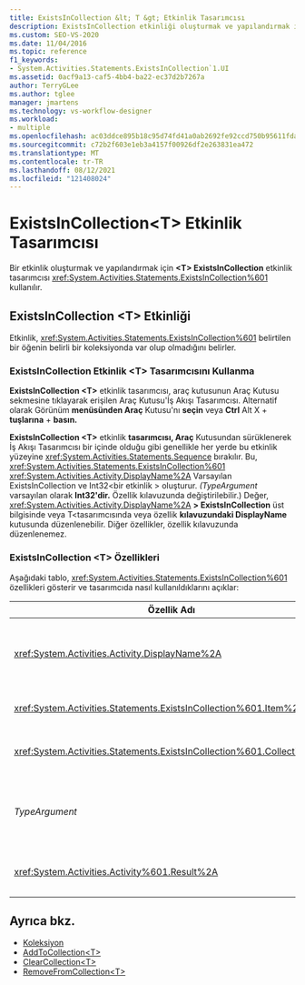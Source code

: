 ```yaml
---
title: ExistsInCollection &lt; T &gt; Etkinlik Tasarımcısı
description: ExistsInCollection etkinliği oluşturmak ve yapılandırmak için <T> İş Akışı Tasarımcısı'da ExistsInCollection etkinlik tasarımcısını kullanmayı <T> öğrenin.
ms.custom: SEO-VS-2020
ms.date: 11/04/2016
ms.topic: reference
f1_keywords:
- System.Activities.Statements.ExistsInCollection`1.UI
ms.assetid: 0acf9a13-caf5-4bb4-ba22-ec37d2b7267a
author: TerryGLee
ms.author: tglee
manager: jmartens
ms.technology: vs-workflow-designer
ms.workload:
- multiple
ms.openlocfilehash: ac03ddce895b18c95d74fd41a0ab2692fe92ccd750b95611fda0caf950384b8b
ms.sourcegitcommit: c72b2f603e1eb3a4157f00926df2e263831ea472
ms.translationtype: MT
ms.contentlocale: tr-TR
ms.lasthandoff: 08/12/2021
ms.locfileid: "121408024"
---
```

# <a name="existsincollectiont-activity-designer"></a>ExistsInCollection\<T> Etkinlik Tasarımcısı

Bir etkinlik oluşturmak ve yapılandırmak için **\<T> ExistsInCollection** etkinlik tasarımcısı <xref:System.Activities.Statements.ExistsInCollection%601> kullanılır.

## <a name="the-existsincollectiont-activity"></a>ExistsInCollection \<T> Etkinliği

Etkinlik, <xref:System.Activities.Statements.ExistsInCollection%601> belirtilen bir öğenin belirli bir koleksiyonda var olup olmadığını belirler.

### <a name="using-the-existsincollectiont-activity-designer"></a>ExistsInCollection Etkinlik \<T> Tasarımcısını Kullanma

**ExistsInCollection \<T>** etkinlik tasarımcısı, araç kutusunun Araç Kutusu sekmesine tıklayarak erişilen  Araç Kutusu'İş Akışı Tasarımcısı.  Alternatif olarak Görünüm **menüsünden Araç** Kutusu'nı **seçin** veya **Ctrl** Alt X + **tuşlarına** + **basın.**

**ExistsInCollection \<T>** etkinlik **tasarımcısı, Araç** Kutusundan sürüklenerek İş Akışı Tasarımcısı bir içinde olduğu gibi genellikle her yerde bu etkinlik yüzeyine <xref:System.Activities.Statements.Sequence> bırakılır. Bu, <xref:System.Activities.Statements.ExistsInCollection%601> <xref:System.Activities.Activity.DisplayName%2A> Varsayılan ExistsInCollection ve Int32<bir etkinlik \> oluşturur. *(TypeArgument* varsayılan olarak **Int32'dir.** Özellik kılavuzunda değiştirilebilir.)  Değer, <xref:System.Activities.Activity.DisplayName%2A> **\> ExistsInCollection** üst bilgisinde veya T<tasarımcısında veya özellik **kılavuzundaki DisplayName** kutusunda düzenlenebilir. Diğer özellikler, özellik kılavuzunda düzenlenemez.

### <a name="the-existsincollectiont-properties"></a>ExistsInCollection \<T> Özellikleri

Aşağıdaki tablo, <xref:System.Activities.Statements.ExistsInCollection%601> özellikleri gösterir ve tasarımcıda nasıl kullanıldıklarını açıklar:

|Özellik Adı|Gerekli|Kullanım|
|-|--------------|-|
|<xref:System.Activities.Activity.DisplayName%2A>|Yanlış|Etkinliğin kolay <xref:System.Activities.Statements.ExistsInCollection%601> adı. Varsayılan değer, Int32'<ExistsInCollection'dır. \> Değer <xref:System.Activities.Activity.DisplayName%2A> kesinlikle gerekli değildir ancak bir değer kullanmak en iyi uygulamadır.|
|<xref:System.Activities.Statements.ExistsInCollection%601.Item%2A>|Doğru|Koleksiyonunda bakıla \<T> öğe. Bu öğe T *türündedir* ve *TypeArgument türündedir.* Öğeyi belirtmek için özellik kılavuzuna Visual Basic bir ifade yazın.|
|<xref:System.Activities.Statements.ExistsInCollection%601.Collection%2A>|Doğru|Öğenin var olup olamayacakları kontrol etmek için koleksiyon. Bu koleksiyon, **TypeArgument için ICollection<\> türündedir.** Koleksiyonu belirtmek için özellik kılavuzuna Visual Basic bir ifade yazın.|
|*TypeArgument*|Doğru|içinde yer alan öğelerin T <xref:System.Collections.Generic.ICollection%601> türü. Varsayılan olarak, bu *TypeArgument* türü **Int32 olarak ayarlanır.** Türü değiştirmek için özellik kılavuzunda birleşik giriş kutusunda *TypeArgument* değerini değiştirebilirsiniz.|
|<xref:System.Activities.Activity%601.Result%2A>|Yanlış|Belirtilen öğenin koleksiyonda mevcut olup olmadığını belirten bir değer. Sonucu bağlamak için bir değişken belirtmek için, özellik kılavuzunda Visual Basic değişken yazın.|

## <a name="see-also"></a>Ayrıca bkz.

- [Koleksiyon](../workflow-designer/collection-activity-designers.md)
- [AddToCollection\<T>](../workflow-designer/addtocollection-t-activity-designer.md)
- [ClearCollection\<T>](../workflow-designer/clearcollection-t-activity-designer.md)
- [RemoveFromCollection\<T>](../workflow-designer/removefromcollection-t-activity-designer.md)